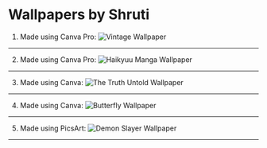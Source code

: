 # Wallpapers by Shruti

1. Made using Canva Pro:
   ![Vintage Wallpaper](/Assets/Wallpaper/Vintage%20Wallpaper.png)

---

2. Made using Canva Pro:
   ![Haikyuu Manga Wallpaper](/Assets/Wallpaper/Haikyuu%20Wallpaper.png)

---

3. Made using Canva:
   ![The Truth Untold Wallpaper](/Assets/Wallpaper/The%20Truth%20Untold%20Wallpaper_.png)

---

4. Made using Canva:
   ![Butterfly Wallpaper](/Assets/Wallpaper/Butterfly%20Wallpaper_.png)

---

5. Made using PicsArt:
   ![Demon Slayer Wallpaper](/Assets/Wallpaper/Demon%20Slayer%20Wallpaper_.jpg)

---

